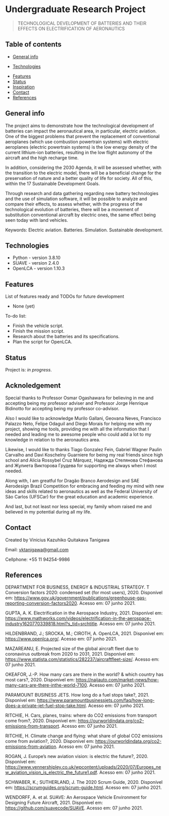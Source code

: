# Undergraduate Research Project
> TECHNOLOGICAL DEVELOPMENT OF BATTERIES AND THEIR EFFECTS ON ELECTRIFICATION OF AERONAUTICS

## Table of contents
* [General info](#general-info)
<!---
* [Screenshots](#screenshots)
--->
* [Technologies](#technologies)
<!---
* [Setup](#setup)
--->
* [Features](#features)
* [Status](#status)
* [Inspiration](#inspiration)
* [Contact](#contact)
* [References](#References)

## General info
The project aims to demonstrate how the technological development of batteries can
impact the aeronautical area, in particular, electric aviation. One of the biggest problems that
prevent the replacement of conventional aeroplanes (which use combustion powertrain
systems) with electric aeroplanes (electric powertrain systems) is the low energy density of
the current lithium-ion batteries, resulting in the low flight autonomy of the aircraft and the
high recharge time.

In addition, considering the 2030 Agenda, it will be assessed whether, with the
transition to the electric model, there will be a beneficial change for the preservation of nature
and a better quality of life for society. All of this, within the 17 Sustainable Development
Goals.

Through research and data gathering regarding new battery technologies and the use of
simulation software, it will be possible to analyze and compare their effects, to assess
whether, with the progress of the technological evolution of batteries, there will be a
movement of substitution conventional aircraft by electric ones, the same effect being seen
today with land vehicles.

Keywords: Electric aviation. Batteries. Simulation. Sustainable development.

<!---
## Screenshots
![Example screenshot](./img/screenshot.png)
--->

## Technologies
* Python - version 3.8.10
* SUAVE - version 2.4.0
* OpenLCA - version 1.10.3

<!---
## Setup
Describe how to install / setup your local environement / add link to demo version.

## Code Examples
Show examples of usage:
`put-your-code-here`

--->

## Features
List of features ready and TODOs for future development
* None (yet)

To-do list:
* Finish the vehicle script.
* Finish the mission script.
* Research about the batteries and its specifications.
* Plan the script for OpenLCA.

## Status
Project is: _in progress_.

## Acknoledgement

Special thanks to Professor Osmar Ogashawara for believing in me and accepting being my professor adviser and Professor Jorge Henrique Bidinotto for accepting being my professor co-advisor.

Also I would like to acknowledge Murilo Gallani, Geovana Neves, Francisco Palazzo Neto, Felipe Odaguil and Diego Morais for helping me with my project, showing me tools, providing me with all the information that I needed and leading me to awesome people who could add a lot to my knowledge in relation to the aeronautics area.

Likewise, I would like to thanks Tiago Gonzalez Fein, Gabriel Wagner Paulin Carvalho and Davi Koschelny Guarniere for being my real friends since high school and Alicia Rossybel Cruz Márquez, Надежда Стелянова Стефанова and Жулиета Викторова Грудева for supporting me always when I most needed.

Along with, I am greatful for Dragão Branco Aerodesign and SAE Aerodesign Brazil Competition for embracing and feeding my mind with new ideas and skills related to aeronautics as well as the Federal University of São Carlos (UFSCar) for the great education and academic experience.

And last, but not least nor less special, my family whom raised me and believed in my potential during all my life.

## Contact
Created by Vinicius Kazuhiko Quitakava Tanigawa

Email: vktanigawa@gmail.com

Cellphone: +55 11 94254-9986

## References

DEPARTMENT FOR BUSINESS, ENERGY & INDUSTRIAL STRATEGY. T Conversion
factors 2020: condensed set (for most users), 2020. Disponível em:
https://www.gov.uk/government/publications/greenhouse-gas-reporting-conversion-factors2020. Acesso em: 07 junho 2021.

GUPTA, A. K. Electrification in the Aerospace Industry, 2021. Disponível em:
https://www.mathworks.com/videos/electrification-in-the-aerospace-industry1620770339818.html?s_tid=srchtitle. Acesso em: 07 junho 2021.

HILDENBRAND, J.; SROCKA, M.; CIROTH, A. OpenLCA, 2021. Disponível em:
https://www.openlca.org/. Acesso em: 07 junho 2021.

MAZAREANU, E. Projected size of the global aircraft fleet due to coronavirus outbreak
from 2020 to 2031, 2021. Disponível em: https://www.statista.com/statistics/282237/aircraftfleet-size/. Acesso em: 07 junho 2021.

OKEAFOR, J.-P. How many cars are there in the world? & which country has most
cars?, 2020. Disponível em: https://naijauto.com/market-news/how-many-cars-are-there-inthe-world-7100. Acesso em: 07 junho 2021.

PARAMOUNT BUSINESS JETS. How long do a fuel stops take?, 2021. Disponível em:
https://www.paramountbusinessjets.com/faq/how-long-does-a-private-jet-fuel-stop-take.html.
Acesso em: 07 junho 2021.

RITCHIE, H. Cars, planes, trains: where do CO2 emissions from transport come from?,
2020. Disponível em: https://ourworldindata.org/co2-emissions-from-transport. Acesso em:
07 junho 2021.

RITCHIE, H. Climate change and flying: what share of global CO2 emissions come from
aviation?, 2020. Disponível em: https://ourworldindata.org/co2-emissions-from-aviation.
Acesso em: 07 junho 2021.

ROGAN, J. Europe’s new aviation vision: is electric the future?, 2020. Disponível em:
https://www.vennershipley.co.uk/wpcontent/uploads/2020/07/Europes_new_aviation_vision_is_electric_the_future1.pdf. Acesso
em: 07 junho 2021.

SCHWABER, K.; SUTHERLAND, J. The 2020 Scrum Guide, 2020. Disponível em:
https://scrumguides.org/scrum-guide.html. Acesso em: 07 junho 2021.

WENDORFF, A. et al. SUAVE: An Aerospace Vehicle Environment for Designing
Future Aircraft, 2021. Disponível em: https://github.com/suavecode/SUAVE. Acesso em:
07 junho 2021.